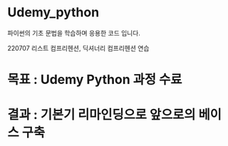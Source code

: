 # Udemy_python
파이썬의 기초 문법을 학습하며 응용한 코드 입니다.

220707 리스트 컴프리헨션, 딕셔너리 컴프리헨션 연습






# 목표 : Udemy Python 과정 수료 

# 결과 : 기본기 리마인딩으로 앞으로의 베이스 구축

